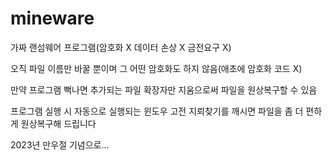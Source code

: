 # mineware

가짜 랜섬웨어 프로그램(암호화 X 데이터 손상 X 금전요구 X)

오직 파일 이름만 바꿀 뿐이며 그 어떤 암호화도 하지 않음(애초에 암호화 코드 X)

만약 프로그램 뻑나면 추가되는 파일 확장자만 지움으로써 파일을 원상복구할 수 있음

프로그램 실행 시 자동으로 실행되는 윈도우 고전 지뢰찾기를 깨시면 파일을 좀 더 편하게 원상복구해 드립니다

2023년 만우절 기념으로...
